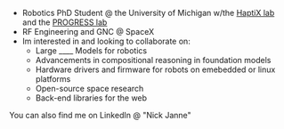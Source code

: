
- Robotics PhD Student @ the University of Michigan w/the [HaptiX lab](https://haptixlab.engin.umich.edu/) and the [PROGRESS lab](https://progress.eecs.umich.edu/index.html)
- RF Engineering and GNC @ SpaceX 
- Im interested in and looking to collaborate on:
    - Large ____ Models for robotics
    - Advancements in compositional reasoning in foundation models
    - Hardware drivers and firmware for robots on emebedded or linux platforms
    - Open-source space research
    - Back-end libraries for the web
    
You can also find me on LinkedIn @ "Nick Janne" 

<!--
**njanne19/njanne19** is a ✨ _special_ ✨ repository because its `README.md` (this file) appears on your GitHub profile.

Here are some ideas to get you started:

- 🔭 I’m currently working on ...
- 🌱 I’m currently learning ...
- 👯 I’m looking to collaborate on ...
- 🤔 I’m looking for help with ...
- 💬 Ask me about ...
- 📫 How to reach me: ...
- 😄 Pronouns: ...
- ⚡ Fun fact: ...
-->
